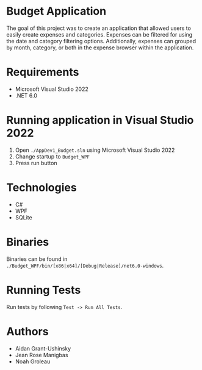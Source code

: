 # Budget Application
The goal of this project was to create an application that allowed users to easily create expenses and categories. Expenses can be filtered for using the date and category filtering options. Additionally, expenses can grouped by month, category, or both in the expense browser within the application.

# Requirements
- Microsoft Visual Studio 2022
- .NET 6.0

# Running application in Visual Studio 2022
1. Open `./AppDev1_Budget.sln` using Microsoft Visual Studio 2022
2. Change startup to `Budget_WPF`
2. Press run button

# Technologies
- C#
- WPF
- SQLite

# Binaries
Binaries can be found in `./Budget_WPF/bin/[x86|x64]/[Debug|Release]/net6.0-windows`.

# Running Tests
Run tests by following `Test -> Run All Tests`.

# Authors
- Aidan Grant-Ushinsky
- Jean Rose Manigbas
- Noah Groleau